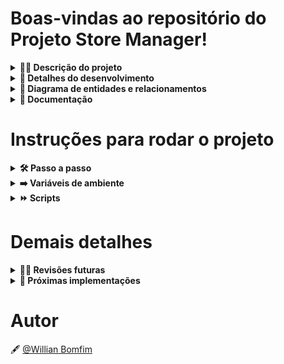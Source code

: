 # Boas-vindas ao repositório do Projeto Store Manager! 

<details>
<summary><strong>👨‍💻 Descrição do projeto</strong></summary><br />

O projeto é uma API RESTful com arquitetura MSC que consiste em um sistema de gerenciamento de vendas no formato dropshipping, onde é possível criar, visualizar, deletar e atualizar produtos e vendas em um banco de dados MySQL, também foram desenvolvidos testes unitários para todos os arquivos e funções de cada camada da aplicação.
</details>

<details>
<summary><strong>📝 Detalhes do desenvolvimento</strong></summary><br />

Nesse projeto foi utilizado **Node.js** com **Express** para o desenvolvimento da aplicação, foi utilizado **express-rescue** para capturar os erros não previstos nas rotas desenvolvidas e encaminhar para um middleware de error que exibi uma mensagem padrão para o usuário, para vailidação de dados foi utilizado o **Joi**, **MySQL** para o banco de dados e **mocha**, **chai** e **sinon** para os testes unitários.

Requisitos desenvolvidos:

- Criados os endpoints `/products` e `/products/:id` para listar produtos;
- Criado o endpoint `/products` para cadastrar produtos;
- Criado validações para as informações recebidas no `body` da requisição para cadastrar um produto;
- Criado o endpoint `/sales` para cadastrar vendas realizadas;
- Criado validações para as informações recebidas no `body` da requisição para cadastrar uma venda;
- Criados os endpoints `/sales` e `/sales/:id` para listar vendas;
- Criado o endpoint `/products/:id` para atualizar um produto;
- Criado validações para as informações recebidas no `body` da requisição para atualizar um produto;
- Criado o endpoint `/products/:id` para deletar um produto;
- Criado o endpoint `/sales/:id` para deletar uma venda;
- Criado o endpoint `/sales/:id` para atualizar uma venda;
- Criado o endpoint `/products/search` para trazer produtos pelo nome enviado na url da requisição;
- Criado testes para 100% de cobertura das camadas da aplicação.
</details>

<details>
<summary><strong>🎲 Diagrama de entidades e relacionamentos</strong></summary><br />

![DER](https://github.com/WBomfim/Store-Manager_Node.js/blob/main/images/erStoreManager.png)

### Tabelas

O banco terá três tabelas: 

- A tabela `products`, com os atributos `id` e `name`;
- A tabela `sales`, com os atributos `id` e `date`;
- A tabela `sales_products`, com os atributos `sale_id`, `product_id` e `quantity`;

A tabela `products` tem o seguinte formato: *(O id é gerado automaticamente)*

![Tabela Produtos](https://github.com/WBomfim/Store-Manager_Node.js/blob/main/images/tableproducts.png)

A tabela `sales` tem o seguinte formato: *(O id e date são gerados automaticamente)*

![Tabela Vendas](https://github.com/WBomfim/Store-Manager_Node.js/blob/main/images/tablesales.png)

A tabela `sales_products`, é a tabela que faz o relacionamento `N:N` entre `products` e `sales` e tem o seguinte formato: *(O produto e a venda são deletados automaticamente)*

![Tabela Vendas-Produtos](https://github.com/WBomfim/Store-Manager_Node.js/blob/main/images/tablesalesproducts.png)
</details>
  
<details>
<summary><strong>📖 Documentação</strong></summary>

### **Server:**
```bash
http://localhost:3000
```

<details>
<summary><strong>▶️ Rotas para Produtos</strong></summary>

## `GET` /products

**Lista todos os produtos cadastrados no banco de dados**

Os produtos possuem `id` e `nome`.

Os retornos seguem os formatos abaixo:

- `Ok` - Retorna todos os produtos cadastrados no banco de dados - Response status `200` (application/json):

```bash
[
  {
    "id": 1,
    "name": "Martelo de Thor",
  },
  {
    "id": 2,
    "name": "Traje de encolhimento",
  }
  /* ... */
]
```

- `Not found` - Quando não há produtos cadastrados no banco de dados - Response status `404` (application/json):

```bash
{ "message": "Products not found" }
```

## `GET` /products/:id

**Lista apenas o produto com o `id` presente na URL**

O produto possui `id` e `nome`.

Os retornos seguem os formatos abaixo:

- `Ok` - Retorna o produto encontrado no banco de dados - Response status `200` (application/json):

```bash
{
  "id": 1,
  "name": "Martelo de Thor",
}
```

- `Not found` - Quando o produto não está cadastrado no banco de dados - Response status `404` (application/json):

```bash
{ "message": "Product not found" }
```

## `GET` /products/search

**Lista os produtos conforme o parametro presente na URL**

O produto possui `id` e `nome`.

O query params da requisição deverá seguir o seguinte formato:

```bash
http://localhost:PORT/products/search?q=nome_do_produto_para_pesquisa
```

Os retornos seguem os formatos abaixo:

- `Ok` - Retorna os produtos que possuem o termo enviado na URL - Response status `200` (application/json):

```bash
// GET /products/search?q=Martelo

[
  {
    "id": 1,
    "name": "Martelo de Thor",
  }
]
```

- `Ok` - Retorna todos os produtos cadastrados quando o parametro é enviado vazio - Response status `200` (application/json):

```bash
// GET /products/search?q=

[
  {
    "id": 1,
    "name": "Martelo de Thor",
  },
  {
    "id": 2,
    "name": "Traje de encolhimento",
  }
  /* ... */
]
```

## `POST` /products

**Cadastra um produto no banco de dados**

O nome do produto deve ser enviado no `body` no seguinte formato:

```bash
{
  "name": "Produto_X",
}
```

Os retornos seguem os formatos abaixo:

- `Created` - Quando o produto é cadastrado com sucesso - Response status `201` (application/json):

```bash
{
  "id": 4,  //id criado automaticamente no momento da inserção dos dados.
  "name": "ProdutoX"
}
```

- `Bad request` - Quando o nome do produto não é enviado na requisição - Response status `400` (application/json):

```bash
{ "message": "\"name\" is required"  }
```

- `Unprocessable Entity` - Quando o nome do produto tem menos de 5 caracteres - Response status `422` (application/json):

```bash
{ "message": "\"name\" length must be at least 5 characters long" }
```

## `PUT` /products/:id

**Atualiza o produto com o `id` presente na URL**

O novo nome do produto deve ser enviado no `body` no seguinte formato:

```bash
{
  "name": "Produto_X_Atualizado",
}
```

Os retornos seguem os formatos abaixo:

- `Ok` - Quando o produto é atualizado com sucesso - Response status `200` (application/json):

```bash
{
  "id": 4,
  "name": "Produto_X_Atualizado"
}
```

- `Not found` - Quando o produto não está cadastrado no banco de dados - Response status `404` (application/json):

```bash
{ "message": "Product not found" }
```

## `DELETE` /products/:id

**Deleta o produto com o `id` presente na URL**

Os retornos seguem os formatos abaixo:

- `Deleted - No Content` - Quando o produto é deletado com sucesso - Response status `204`.

- `Not found` - Quando o produto não está cadastrado no banco de dados - Response status `404` (application/json):

```bash
{ "message": "Product not found" }
```
</details>

<details>
<summary><strong>▶️ Rotas para Vendas</strong></summary>

## `GET` /sales

**Lista todas as vendas cadastradas no banco de dados**

As vendas possuem `saleId`, `date`, `productId` e `quantity`.

Os retornos seguem os formatos abaixo:

- `Ok` - Retorna todas as vendas cadastradas no banco de dados - Response status `200` (application/json):

```bash
[
  {
    "saleId": 1,
    "date": "2021-09-09T04:54:29.000Z",
    "productId": 1,
    "quantity": 2
  },
  {
    "saleId": 1,
    "date": "2021-09-09T04:54:54.000Z",
    "productId": 2,
    "quantity": 2
  }

  /* ... */
]
```

- `Not found` - Quando não há vendas cadastradas no banco de dados - Response status `404` (application/json):

```bash
{ "message": "Sales not found" }
```

## `GET` /sales/:id

**Lista apenas a venda com o `id` presente na URL**

A venda possui `id`, `date`, `productId` e `quantity`.

Os retornos seguem os formatos abaixo:

- `Ok` - Retorna um array com os produtos e quantidades referente a venda - Response status `200` (application/json):

```bash
[
  {
    "date": "2021-09-09T04:54:29.000Z",
    "productId": 1,
    "quantity": 2
  },
  {
    "date": "2021-09-09T04:54:54.000Z",
    "productId": 2,
    "quantity": 2
  }

  /* ... */
]
```

- `Not found` - Quando a venda não está cadastrada no banco de dados - Response status `404` (application/json):

```bash
{ "message": "Sale not found" }
```

## `POST` /sales

**Cadastra uma venda no banco de dados**

A venda deve ser enviada no `body` no seguinte formato:

```bash
[
  {
    "productId": 1,
    "quantity":1
  },
  {
    "productId": 2,
    "quantity":5
  }
]
```

Os retornos seguem os formatos abaixo:

- `Created` - Quando a venda é cadastrada com sucesso - Response status `201` (application/json):

```bash
{
  "id": 3,
  "itemsSold": [
    {
      "productId": 1,
      "quantity":1
    },
    {
      "productId": 2,
      "quantity":5
    }
  ]
}
```

- `Bad request` - Quando o `productId` não é enviado na requisição - Response status `400` (application/json):

```bash
{ "message": "\"productId\" is required" }
```

- `Bad request` - Quando a `quantity` não é enviada na requisição - Response status `400` (application/json):

```bash
{ "message": "\"quantity\" is required" }
```

- `Unprocessable Entity` - Quando o campo `quantity` for menor ou igual a zero - Response status `422` (application/json):

```bash
{ "message": "\"quantity\" must be greater than or equal to 1" }
```

- `Not found` - Quando o `productId` não está cadastrado no banco de dados - Response status `422` (application/json):

```bash
{ "message": "Product not found" }
```

## `PUT` /sale/:id

**Atualiza a venda com o `id` presente na URL**

A venda atualizada deve ser enviada no `body` no seguinte formato:

```bash
[
  {
    "productId": 1,
    "quantity":10
  },
  {
    "productId": 2,
    "quantity":50
  }
]
```

Os retornos seguem os formatos abaixo:

- `Ok` - Quando a venda é atualizada com sucesso - Response status `200` (application/json):

```bash
{
  "id": 3,
  "itemsSold": [
    {
      "productId": 1,
      "quantity":10
    },
    {
      "productId": 2,
      "quantity":50
    }
  ]
}
```

- `Not found` - Quando a venda não está cadastrada no banco de dados - Response status `404` (application/json):

```bash
{ "message": "Sale not found" }
```

## `DELETE` /sales/:id

**Deleta a venda com o `id` presente na URL**

Os retornos seguem os formatos abaixo:

- `Deleted - No Content` - Quando a venda é deletada com sucesso - Response status `204`.

- `Not found` - Quando a venda não está cadastrada no banco de dados - Response status `404` (application/json):

```bash
{ "message": "Sale not found" }
```
</details>
</details>

# Instruções para rodar o projeto

<details>
<summary><strong>🛠 Passo a passo</strong></summary><br />

Clone o repositório

```bash
  git@github.com:WBomfim/Starwars-Planet-Search.git
```

Entre na pasta do repositório

```bash
  cd Starwars-Planet-Search
```

Instale as dependências

```bash
  npm install
```

Inicie o projeto

```bash
  npm start
```
</details>

<details>
<summary><strong>➡️ Variáveis de ambiente</strong></summary><br />

Caso opte por rodar a aplicação localmente, na raiz do projeto **renomeie o arquivo `.env.example` para `.env`** e altere as variáveis de ambiente com seus dados locais. Por exemplo, caso o seu usuário SQL seja `nome` e a senha `1234` seu arquivo ficará desta forma:

```sh
  MYSQL_HOST=localhost
  MYSQL_USER=nome
  MYSQL_PASSWORD=1234
  MYSQL_DATABASE=StoreManager
  PORT=3000
```
</details>

<details>
<summary><strong>⏩️ Scripts</strong></summary><br />

Criar o banco de dados e gerar as tabelas:

```sh
  npm run migration
```

Limpar e popular o banco de dados:

```sh
  npm run seed
```

Iniciar o servidor Node:

```sh
  npm start
```

Iniciar o servidor Node com nodemon:

```sh
  npm run debug
```

Executar os testes de unidade:

```sh
  npm run test:mocha
```
</details>

# Demais detalhes

<details>
<summary><strong>🕵🏿 Revisões futuras</strong></summary><br />

- Revisar as funções para possíveis otimizações.
</details>

<details>
<summary><strong>🚀 Próximas implementações</strong></summary><br />

- Implementar testes de integração para garantir a interação de todas as funcionalidades da aplicação e tornar o ambiente mais robusto para  as próximas alterações. 
</details>

# Autor

🖋️ [@Willian Bomfim](https://github.com/WBomfim)
